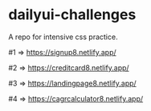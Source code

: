 # dailyui-challenges
A repo for intensive css practice.

#1 => https://signup8.netlify.app/ 

#2 => https://creditcard8.netlify.app/

#3 => https://landingpage8.netlify.app/

#4 => https://cagrcalculator8.netlify.app/
